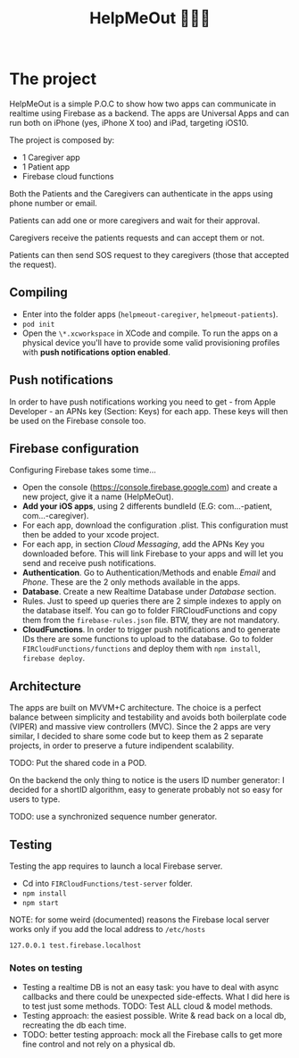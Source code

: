 <h1 align="center">
  HelpMeOut 👩🏻‍⚕️
</h1>

<br />

# The project

HelpMeOut is a simple P.O.C to show how two apps can communicate in realtime using Firebase as a backend.
The apps are Universal Apps and can run both on iPhone (yes, iPhone X too) and iPad, targeting iOS10.

The project is composed by:

- 1 Caregiver app
- 1 Patient app
- Firebase cloud functions

Both the Patients and the Caregivers can authenticate in the apps using phone number or email.

Patients can add one or more caregivers and wait for their approval.

Caregivers receive the patients requests and can accept them or not.

Patients can then send SOS request to they caregivers (those that accepted the request).


## Compiling
- Enter into the folder apps (`helpmeout-caregiver`, `helpmeout-patients`).
- `pod init`
- Open the `\*.xcworkspace` in XCode and compile. To run the apps on a physical device you'll have to provide some valid provisioning profiles with **push notifications option enabled**.

## Push notifications
In order to have push notifications working you need to get - from Apple Developer - an APNs key (Section: Keys) for each app. These keys will then be used on the Firebase console too.

## Firebase configuration
Configuring Firebase takes some time...
- Open the console (https://console.firebase.google.com) and create a new project, give it a name (HelpMeOut).
- **Add your iOS apps**, using 2 differents bundleId (E.G: com...-patient, com...-caregiver).
- For each app, download the configuration .plist. This configuration must then be added to your xcode project.
- For each app, in section *Cloud Messaging*, add the APNs Key you downloaded before. This will link Firebase to your apps and will let you send and receive push notifications.
- **Authentication**. Go to Authentication/Methods and enable *Email* and *Phone*. These are the 2 only methods available in the apps.
- **Database**. Create a new Realtime Database under *Database* section.
- Rules. Just to speed up queries there are 2 simple indexes to apply on the database itself. You can go to folder FIRCloudFunctions and copy them from the `firebase-rules.json` file. BTW, they are not mandatory.
- **CloudFunctions**. In order to trigger push notifications and to generate IDs there are some functions to upload to the database. Go to folder `FIRCloudFunctions/functions` and deploy them with `npm install`, `firebase deploy`.

## Architecture
The apps are built on MVVM+C architecture. The choice is a perfect balance between simplicity and testability and avoids both boilerplate code (VIPER) and massive view controllers (MVC).
Since the 2 apps are very similar, I decided to share some code but to keep them as 2 separate projects, in order to preserve a future indipendent scalability.

TODO: Put the shared code in a POD.

On the backend the only thing to notice is the users ID number generator: I decided for a shortID algorithm, easy to generate probably not so easy for users to type.

TODO: use a synchronized sequence number generator.


## Testing
Testing the app requires to launch a local Firebase server.
- Cd into `FIRCloudFunctions/test-server` folder.
- `npm install`
- `npm start`

NOTE: for some weird (documented) reasons the Firebase local server works only if you add the local address to `/etc/hosts`

`127.0.0.1 test.firebase.localhost`

### Notes on testing
- Testing a realtime DB is not an easy task: you have to deal with async callbacks and there could be unexpected side-effects. What I did here is to test just some methods. TODO: Test ALL cloud & model methods.
- Testing approach: the easiest possible. Write & read back on a local db, recreating the db each time.
- TODO: better testing approach: mock all the Firebase calls to get more fine control and not rely on a physical db.

